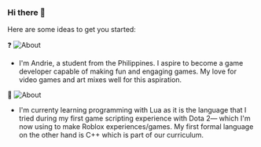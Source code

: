 ### Hi there 👋

Here are some ideas to get you started:

❓ ![About](https://img.shields.io/badge/About_Me-83e22b)
- I'm Andrie, a student from the Philippines. I aspire to become a game developer capable of making fun and engaging games. My love for video games and art mixes well for this aspiration.

🌱 ![About](https://img.shields.io/badge/Progress-83e22b)
- I'm currenty learning programming with Lua as it is the language that I tried during my first game scripting experience with Dota 2— which I'm now using to make Roblox experiences/games. My first formal language on the other hand is C++ which is part of our curriculum.
